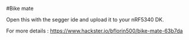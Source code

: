 #Bike mate

Open this with the segger ide and upload it to your nRF5340 DK. 

For more details : https://www.hackster.io/bflorin500/bike-mate-63b7da
